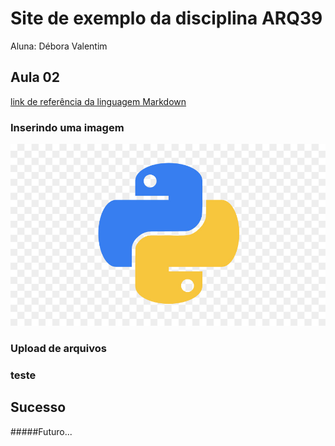 # Site de exemplo da disciplina ARQ39

Aluna: Débora Valentim

## Aula 02
[link de referência da linguagem Markdown](https://markdown.net.br/)

### Inserindo uma imagem

![python logo](.figs/../figs/kisspng-angle-text-symbol-brand-other-python-5ab0c09b32b4d1.7494578715215330832077.jpg)

### Upload de arquivos

### teste 

## Sucesso

#####Futuro...